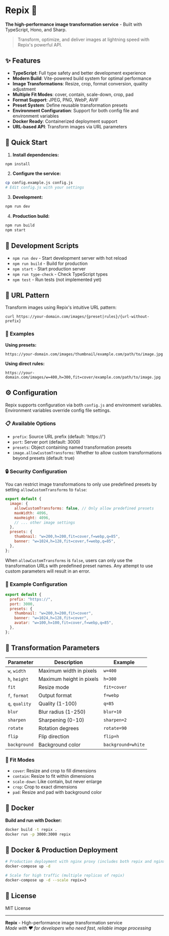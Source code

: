 # Repix 🚀

**The high-performance image transformation service** - Built with TypeScript, Hono, and Sharp.

> Transform, optimize, and deliver images at lightning speed with Repix's powerful API.

## ✨ Features

- **TypeScript**: Full type safety and better development experience
- **Modern Build**: Vite-powered build system for optimal performance
- **Image Transformations**: Resize, crop, format conversion, quality adjustment
- **Multiple Fit Modes**: cover, contain, scale-down, crop, pad
- **Format Support**: JPEG, PNG, WebP, AVIF
- **Preset System**: Define reusable transformation presets
- **Environment Configuration**: Support for both config file and environment variables
- **Docker Ready**: Containerized deployment support
- **URL-based API**: Transform images via URL parameters

## 🚀 Quick Start

1. **Install dependencies:**

```bash
npm install
```

2. **Configure the service:**

```bash
cp config.example.js config.js
# Edit config.js with your settings
```

3. **Development:**

```bash
npm run dev
```

4. **Production build:**

```bash
npm run build
npm start
```

## 🔧 Development Scripts

- `npm run dev` - Start development server with hot reload
- `npm run build` - Build for production
- `npm start` - Start production server
- `npm run type-check` - Check TypeScript types
- `npm test` - Run tests (not implemented yet)

## 📡 URL Pattern

Transform images using Repix's intuitive URL pattern:

```http
curl https://your-domain.com/images/{preset|rules}/{url-without-prefix}
```

### 🎯 Examples

**Using presets:**

```http
https://your-domain.com/images/thumbnail/example.com/path/to/image.jpg
```

**Using direct rules:**

```http
https://your-domain.com/images/w=400,h=300,fit=cover/example.com/path/to/image.jpg
```

## ⚙️ Configuration

Repix supports configuration via both `config.js` and environment variables. Environment variables override config file settings.

### 📋 Available Options

- `prefix`: Source URL prefix (default: 'https://')
- `port`: Server port (default: 3000)
- `presets`: Object containing named transformation presets
- `image.allowCustomTransforms`: Whether to allow custom transformations beyond presets (default: true)

### 🔒 Security Configuration

You can restrict image transformations to only use predefined presets by setting `allowCustomTransforms` to `false`:

```javascript
export default {
  image: {
    allowCustomTransforms: false, // Only allow predefined presets
    maxWidth: 4096,
    maxHeight: 4096,
    // ... other image settings
  },
  presets: {
    thumbnail: "w=200,h=200,fit=cover,f=webp,q=85",
    banner: "w=1024,h=128,fit=cover,f=webp,q=85",
  },
};
```

When `allowCustomTransforms` is `false`, users can only use the transformation URLs with predefined preset names. Any attempt to use custom parameters will result in an error.

### 💼 Example Configuration

```javascript
export default {
  prefix: "https://",
  port: 3000,
  presets: {
    thumbnail: "w=200,h=200,fit=cover",
    banner: "w=1024,h=128,fit=cover",
    avatar: "w=100,h=100,fit=cover,f=webp,q=85",
  },
};
```

## 🎨 Transformation Parameters

| Parameter      | Description              | Example            |
| -------------- | ------------------------ | ------------------ |
| `w`, `width`   | Maximum width in pixels  | `w=400`            |
| `h`, `height`  | Maximum height in pixels | `h=300`            |
| `fit`          | Resize mode              | `fit=cover`        |
| `f`, `format`  | Output format            | `f=webp`           |
| `q`, `quality` | Quality (1-100)          | `q=85`             |
| `blur`         | Blur radius (1-250)      | `blur=10`          |
| `sharpen`      | Sharpening (0-10)        | `sharpen=2`        |
| `rotate`       | Rotation degrees         | `rotate=90`        |
| `flip`         | Flip direction           | `flip=h`           |
| `background`   | Background color         | `background=white` |

### 📐 Fit Modes

- `cover`: Resize and crop to fill dimensions
- `contain`: Resize to fit within dimensions
- `scale-down`: Like contain, but never enlarge
- `crop`: Crop to exact dimensions
- `pad`: Resize and pad with background color

## 🐳 Docker

**Build and run with Docker:**

```bash
docker build -t repix .
docker run -p 3000:3000 repix
```

## 🚀 Docker & Production Deployment

```bash
# Production deployment with nginx proxy (includes both repix and nginx services)
docker-compose up -d

# Scale for high traffic (multiple replicas of repix)
docker-compose up -d --scale repix=3
```

## 📄 License

MIT License

---

**Repix** - High-performance image transformation service  
_Made with ❤️ for developers who need fast, reliable image processing_
